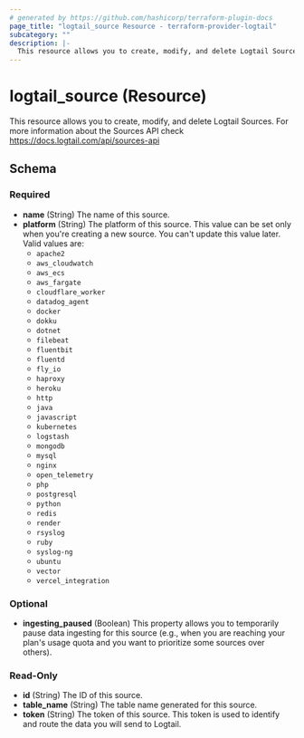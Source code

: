 ```yaml
---
# generated by https://github.com/hashicorp/terraform-plugin-docs
page_title: "logtail_source Resource - terraform-provider-logtail"
subcategory: ""
description: |-
  This resource allows you to create, modify, and delete Logtail Sources. For more information about the Sources API check https://docs.logtail.com/api/sources-api
---
```


# logtail_source (Resource)

This resource allows you to create, modify, and delete Logtail Sources. For more information about the Sources API check https://docs.logtail.com/api/sources-api



<!-- schema generated by tfplugindocs -->
## Schema

### Required

- **name** (String) The name of this source.
- **platform** (String) The platform of this source. This value can be set only when you're creating a new source. You can't update this value later. Valid values are:
    - `apache2`
    - `aws_cloudwatch`
    - `aws_ecs`
    - `aws_fargate`
    - `cloudflare_worker`
    - `datadog_agent`
    - `docker`
    - `dokku`
    - `dotnet`
    - `filebeat`
    - `fluentbit`
    - `fluentd`
    - `fly_io`
    - `haproxy`
    - `heroku`
    - `http`
    - `java`
    - `javascript`
    - `kubernetes`
    - `logstash`
    - `mongodb`
    - `mysql`
    - `nginx`
    - `open_telemetry`
    - `php`
    - `postgresql`
    - `python`
    - `redis`
    - `render`
    - `rsyslog`
    - `ruby`
    - `syslog-ng`
    - `ubuntu`
    - `vector`
    - `vercel_integration`

### Optional

- **ingesting_paused** (Boolean) This property allows you to temporarily pause data ingesting for this source (e.g., when you are reaching your plan's usage quota and you want to prioritize some sources over others).

### Read-Only

- **id** (String) The ID of this source.
- **table_name** (String) The table name generated for this source.
- **token** (String) The token of this source. This token is used to identify and route the data you will send to Logtail.



